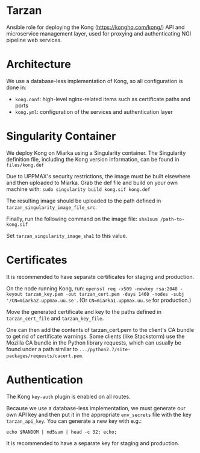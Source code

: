 # Tarzan

Ansible role for deploying the Kong (https://konghq.com/kong/) API and microservice management layer, used for proxying and authenticating NGI pipeline web services.

# Architecture

We use a database-less implementation of Kong, so all configuration is done in:
- `kong.conf`: high-level nginx-related items such as certificate paths and ports
- `kong.yml`: configuration of the services and authentication layer

# Singularity Container
We deploy Kong on Miarka using a Singularity container. The Singularity definition file, including the Kong version information, can be found in `files/kong.def`

Due to UPPMAX's security restrictions, the image must be built elsewhere and then uploaded to Miarka. Grab the def file and build on your own machine with: `sudo singularity build kong.sif kong.def`

The resulting image should be uploaded to the path defined in `tarzan_singularity_image_file_src`.

Finally, run the following command on the image file: `sha1sum /path-to-kong.sif`

Set `tarzan_singularity_image_sha1` to this value.

# Certificates

It is recommended to have separate certificates for staging and production.

On the node running Kong, run: `openssl req -x509 -newkey rsa:2048 -keyout tarzan_key.pem -out tarzan_cert.pem -days 1460 -nodes -subj '/CN=miarka2.uppmax.uu.se'`. (Or `CN=miarka1.uppmax.uu.se` for production.)

Move the generated certificate and key to the paths defined in `tarzan_cert_file` and `tarzan_key_file`.

One can then add the contents of tarzan_cert.pem to the client's CA bundle to get rid of certificate warnings. Some clients (like Stackstorm) use the Mozilla CA bundle in the Python library requests, which can usually be found under a path similar to `.../python2.7/site-packages/requests/cacert.pem`.

# Authentication

The Kong `key-auth` plugin is enabled on all routes.

Because we use a database-less implementation, we must generate our own API key and then put it in the appropriate `env_secrets` file with the key `tarzan_api_key`. You can generate a new key with e.g.:

`echo $RANDOM | md5sum | head -c 32; echo;`

It is recommended to have a separate key for staging and production.
